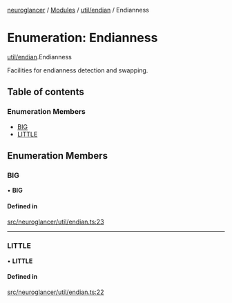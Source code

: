 [neuroglancer](../README.md) / [Modules](../modules.md) / [util/endian](../modules/util_endian.md) / Endianness

# Enumeration: Endianness

[util/endian](../modules/util_endian.md).Endianness

Facilities for endianness detection and swapping.

## Table of contents

### Enumeration Members

- [BIG](util_endian.Endianness.md#big)
- [LITTLE](util_endian.Endianness.md#little)

## Enumeration Members

### BIG

• **BIG**

#### Defined in

[src/neuroglancer/util/endian.ts:23](https://github.com/ActiveBrainAtlas2/neuroglancer/blob/1beb5d34/src/neuroglancer/util/endian.ts#L23)

___

### LITTLE

• **LITTLE**

#### Defined in

[src/neuroglancer/util/endian.ts:22](https://github.com/ActiveBrainAtlas2/neuroglancer/blob/1beb5d34/src/neuroglancer/util/endian.ts#L22)
